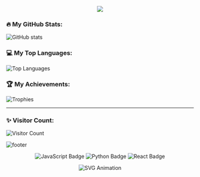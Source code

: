 <!-- Animasi Teks -->
<p align="center">
  <a href="https://github.com/WrkMchael">
    <img src="https://readme-typing-svg.demolab.com?font=Fira+Code&size=24&duration=4000&pause=1000&color=27F7D6&center=true&vCenter=true&width=500&height=50&lines=Halo%2C+Saya+adalah+%40root@Mchael!;Selamat+Datang+di+Profil+GitHub+Saya!;Saya+senang+berkarya+dan+berbagi!">
  </a>
</p>

### 🔥 My GitHub Stats:

![GitHub stats](https://github-readme-stats.vercel.app/api?username=WrkMchael&show_icons=true&theme=radical)

### 💻 My Top Languages:
![Top Languages](https://github-readme-stats.vercel.app/api/top-langs/?username=yourusername&layout=compact&theme=radical)

### 🏆 My Achievements:

![Trophies](https://github-profile-trophy.vercel.app/?username=yourusername&theme=radical&no-frame=true&row=1)

---

### ✨ Visitor Count:

![Visitor Count](https://komarev.com/ghpvc/?username=yourusername&color=green)

![footer](https://capsule-render.vercel.app/api?type=waving&color=gradient&height=100&section=footer)

<p align="center">
  <img src="https://img.shields.io/badge/Code-JavaScript-informational?style=flat&logo=javascript&color=yellow" alt="JavaScript Badge">
  <img src="https://img.shields.io/badge/Code-Python-informational?style=flat&logo=python&color=blue" alt="Python Badge">
  <img src="https://img.shields.io/badge/Framework-React-informational?style=flat&logo=react&color=61DAFB" alt="React Badge">
</p>

<p align="center">
  <img src="https://raw.githubusercontent.com/username123/username123/main/assets/animation.svg" alt="SVG Animation">
</p>
